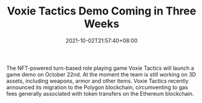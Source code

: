 ﻿---
title: "Voxie Tactics Demo Coming in Three Weeks"
date: 2021-10-02T21:57:40+08:00
lastmod: 2021-10-02T16:45:40+08:00
draft: false
authors: ["Robert"]
description: "The NFT-powered turn-based role playing game Voxie Tactics will launch a game demo on October 22nd. At the moment the team is still working on 3D assets, including weapons, armor and other items. Voxie Tactics recently announced its migration to the Polygon blockchain, circumventing to gas fees generally associated with token transfers on the Ethereum blockchain."
featuredImage: "voxie-tactics-demo-coming-in-three-weeks.png"
tags: ["Virtual World","Play to Earn"]
categories: ["news"]
news: ["Virtual World"]
weight: 
lightgallery: true
pinned: false
recommend: false
recommend1: false
---

The NFT-powered turn-based role playing game Voxie Tactics will launch a game demo on October 22nd. At the moment the team is still working on 3D assets, including weapons, armor and other items. Voxie Tactics recently announced its migration to the Polygon blockchain, circumventing to gas fees generally associated with token transfers on the Ethereum blockchain.

<!--more-->

